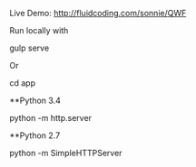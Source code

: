 Live Demo: http://fluidcoding.com/sonnie/QWF

Run locally with

gulp serve

Or

cd app

**Python 3.4

python -m http.server

**Python 2.7

python -m SimpleHTTPServer
